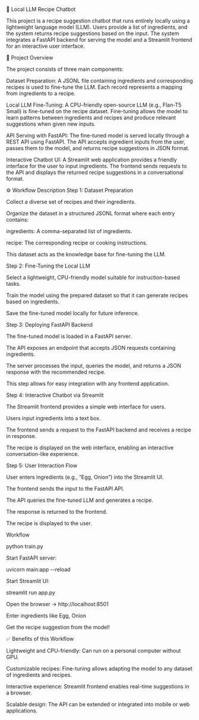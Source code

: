 🍳 Local LLM Recipe Chatbot

This project is a recipe suggestion chatbot that runs entirely locally using a lightweight language model (LLM). Users provide a list of ingredients, and the system returns recipe suggestions based on the input. The system integrates a FastAPI backend for serving the model and a Streamlit frontend for an interactive user interface.

📌 Project Overview

The project consists of three main components:

Dataset Preparation: A JSONL file containing ingredients and corresponding recipes is used to fine-tune the LLM. Each record represents a mapping from ingredients to a recipe.

Local LLM Fine-Tuning: A CPU-friendly open-source LLM (e.g., Flan-T5 Small) is fine-tuned on the recipe dataset. Fine-tuning allows the model to learn patterns between ingredients and recipes and produce relevant suggestions when given new inputs.

API Serving with FastAPI: The fine-tuned model is served locally through a REST API using FastAPI. The API accepts ingredient inputs from the user, passes them to the model, and returns recipe suggestions in JSON format.

Interactive Chatbot UI: A Streamlit web application provides a friendly interface for the user to input ingredients. The frontend sends requests to the API and displays the returned recipe suggestions in a conversational format.

⚙️ Workflow Description
Step 1: Dataset Preparation

Collect a diverse set of recipes and their ingredients.

Organize the dataset in a structured JSONL format where each entry contains:

ingredients: A comma-separated list of ingredients.

recipe: The corresponding recipe or cooking instructions.

This dataset acts as the knowledge base for fine-tuning the LLM.

Step 2: Fine-Tuning the Local LLM

Select a lightweight, CPU-friendly model suitable for instruction-based tasks.

Train the model using the prepared dataset so that it can generate recipes based on ingredients.

Save the fine-tuned model locally for future inference.

Step 3: Deploying FastAPI Backend

The fine-tuned model is loaded in a FastAPI server.

The API exposes an endpoint that accepts JSON requests containing ingredients.

The server processes the input, queries the model, and returns a JSON response with the recommended recipe.

This step allows for easy integration with any frontend application.

Step 4: Interactive Chatbot via Streamlit

The Streamlit frontend provides a simple web interface for users.

Users input ingredients into a text box.

The frontend sends a request to the FastAPI backend and receives a recipe in response.

The recipe is displayed on the web interface, enabling an interactive conversation-like experience.

Step 5: User Interaction Flow

User enters ingredients (e.g., “Egg, Onion”) into the Streamlit UI.

The frontend sends the input to the FastAPI API.

The API queries the fine-tuned LLM and generates a recipe.

The response is returned to the frontend.

The recipe is displayed to the user.

Workflow

python train.py

Start FastAPI server:

uvicorn main:app --reload


Start Streamlit UI:

streamlit run app.py


Open the browser → http://localhost:8501

Enter ingredients like Egg, Onion

Get the recipe suggestion from the model!

✅ Benefits of this Workflow

Lightweight and CPU-friendly: Can run on a personal computer without GPU.

Customizable recipes: Fine-tuning allows adapting the model to any dataset of ingredients and recipes.

Interactive experience: Streamlit frontend enables real-time suggestions in a browser.

Scalable design: The API can be extended or integrated into mobile or web applications.
